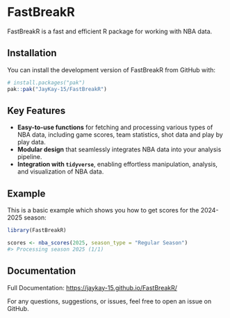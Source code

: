 
<!-- README.md is generated from README.Rmd. Please edit that file -->

# FastBreakR

<!-- badges: start -->
<!-- badges: end -->

FastBreakR is a fast and efficient R package for working with NBA data.

## Installation

You can install the development version of FastBreakR from GitHub with:

``` r
# install.packages("pak")
pak::pak("JayKay-15/FastBreakR")
```

## Key Features

- **Easy-to-use functions** for fetching and processing various types of
  NBA data, including game scores, team statistics, shot data and play
  by play data.
- **Modular design** that seamlessly integrates NBA data into your
  analysis pipeline.
- **Integration with `tidyverse`**, enabling effortless manipulation,
  analysis, and visualization of NBA data.

## Example

This is a basic example which shows you how to get scores for the
2024-2025 season:

``` r
library(FastBreakR)

scores <- nba_scores(2025, season_type = "Regular Season")
#> Processing season 2025 (1/1)
```

## Documentation

Full Documentation: <https://jaykay-15.github.io/FastBreakR/>

For any questions, suggestions, or issues, feel free to open an issue on
GitHub.
